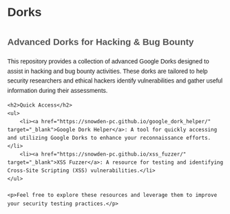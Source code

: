 <!DOCTYPE html>
<html lang="en">
<head>
    <meta charset="UTF-8">
    <meta name="viewport" content="width=device-width, initial-scale=1.0">
    <title>Dorks</title>
    <style>
        body {
            font-family: Arial, sans-serif;
            line-height: 1.6;
            margin: 20px;
        }
        h1 {
            color: #333;
        }
        h2 {
            color: #555;
        }
        a {
            color: #1e90ff;
            text-decoration: none;
        }
        a:hover {
            text-decoration: underline;
        }
    </style>
</head>
<body>
    <h1>Dorks</h1>
    <h2>Advanced Dorks for Hacking & Bug Bounty</h2>
    <p>This repository provides a collection of advanced Google Dorks designed to assist in hacking and bug bounty activities. These dorks are tailored to help security researchers and ethical hackers identify vulnerabilities and gather useful information during their assessments.</p>
    
    <h2>Quick Access</h2>
    <ul>
        <li><a href="https://snowden-pc.github.io/google_dork_helper/" target="_blank">Google Dork Helper</a>: A tool for quickly accessing and utilizing Google Dorks to enhance your reconnaissance efforts.</li>
        <li><a href="https://snowden-pc.github.io/xss_fuzzer/" target="_blank">XSS Fuzzer</a>: A resource for testing and identifying Cross-Site Scripting (XSS) vulnerabilities.</li>
    </ul>
    
    <p>Feel free to explore these resources and leverage them to improve your security testing practices.</p>
</body>
</html>
